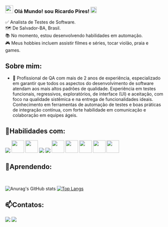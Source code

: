 ###  <img src="https://github.com/TheDudeThatCode/TheDudeThatCode/raw/master/Assets/Hi.gif" style="max-width: 100%; display: inline-block;" data-target="animated-image.originalImage" height="25" width="25"> Olá Mundo! sou Ricardo Pires! <img src="https://github.com/TheDudeThatCode/TheDudeThatCode/raw/master/Assets/Earth.gif" style="max-width: 100%; display: inline-block;" data-target="animated-image.originalImage" height="20" width="20">

✅ Analista de Testes de Software.<br>
🗺️ De Salvador-BA, Brasil.<br>
📚 No momento, estou desenvolvendo habilidades em automação.<br>
🎮 Meus hobbies incluem assistir filmes e séries, tocar violão, praia e games.<br>

<!--

**rixardy/rixardy** is a ✨ _special_ ✨ repository because its `README.md` (this file) appears on your GitHub profile.
-->
## Sobre mim:
- 🔭 Profissional de QA com mais de 2 anos de experiência, especializado em garantir que todos os aspectos do desenvolvimento de software atendam aos mais altos padrões de qualidade. Experiência em testes funcionais, regressivos, exploratórios, de interface (UI) e aceitação, com foco na qualidade sistêmica e na entrega de funcionalidades ideais. Conhecimento em ferramentas de automação de testes e boas práticas de integração contínua, com forte habilidade em comunicação e colaboração em equipes ágeis.

## 🚀Habilidades com:

<div>
  
<img src="https://cdn.jsdelivr.net/gh/devicons/devicon@latest/icons/cypressio/cypressio-original.svg" />
<img src="https://cdn.jsdelivr.net/gh/devicons/devicon/icons/jira/jira-original.svg" height="40" width="40"/>
<img src="https://cdn.jsdelivr.net/gh/devicons/devicon/icons/vscode/vscode-original.svg" height="40" width="40"/>
<img src="https://cdn.jsdelivr.net/gh/devicons/devicon@latest/icons/git/git-original.svg" />
<img src="https://cdn.jsdelivr.net/gh/devicons/devicon@latest/icons/github/github-original.svg" />
<img src="https://cdn.jsdelivr.net/gh/devicons/devicon/icons/html5/html5-original.svg" height="40" width="40"/>
<img src="https://cdn.jsdelivr.net/gh/devicons/devicon/icons/css3/css3-original.svg" height="40" width="40"/>       
<img src="https://cdn.jsdelivr.net/gh/devicons/devicon/icons/mysql/mysql-original.svg" height="40" width="40"/>
<img src="https://cdn.jsdelivr.net/gh/devicons/devicon/icons/postgresql/postgresql-original.svg" height="40" width="40"/>
<img src="https://img.icons8.com/external-flaticons-lineal-color-flat-icons/64/000000/external-scrum-agile-flaticons-lineal-color-flat-icons-6.png" height="40" width="40"/>
</div>

## 🌱Aprendendo:
<!--div>

<img src="https://cdn.jsdelivr.net/gh/devicons/devicon/icons/selenium/selenium-original.svg" height="40" width="40"/>
<img src="https://miro.medium.com/max/404/0*I4KFArErBehs6aaU.png" height="40" width="40"/>
<img src="https://img.icons8.com/color/48/000000/mongodb.png" height="40" width="40"/>
<img src="https://cdn.jsdelivr.net/gh/devicons/devicon/icons/cucumber/cucumber-plain.svg" height="40" width="40"/>
<img src="https://cdn.jsdelivr.net/gh/devicons/devicon/icons/python/python-original.svg" height="40" width="40"/>
<img src="https://cdn.jsdelivr.net/gh/devicons/devicon/icons/lua/lua-plain-wordmark.svg" height="40" width="40"/>
<img src="https://defold.com/images/logo/defold/logo/logo-ver-classic-white-160.png" height="35" width="35"/>
<img src="https://cdn.jsdelivr.net/gh/devicons/devicon/icons/git/git-original.svg" height="40" width="40"/>
<img src="https://cdn-icons-png.flaticon.com/512/25/25231.png" height="40" width="40"/>
</div--><br>

![Anurag's GitHub stats](https://github-readme-stats.vercel.app/api?username=rixardy&show_icons=true&theme=radical)    [![Top Langs](https://github-readme-stats.vercel.app/api/top-langs/?username=rixardy&layout=compact&theme=radical)](https://github.com/anuraghazra/github-readme-stats)

## 📫Contatos:
<div>
<a href = "mailto:rixardy@gmail.com"><img src="https://img.shields.io/badge/Gmail-D14836?style=for-the-badge&logo=gmail&logoColor=white" target="_blank"></a>
<a href="https://www.linkedin.com/in/ricardopiress/" target="_blank"><img src="https://img.shields.io/badge/-LinkedIn-%230077B5?style=for-the-badge&logo=linkedin&logoColor=white" target="_blank"></a>   
</div>


